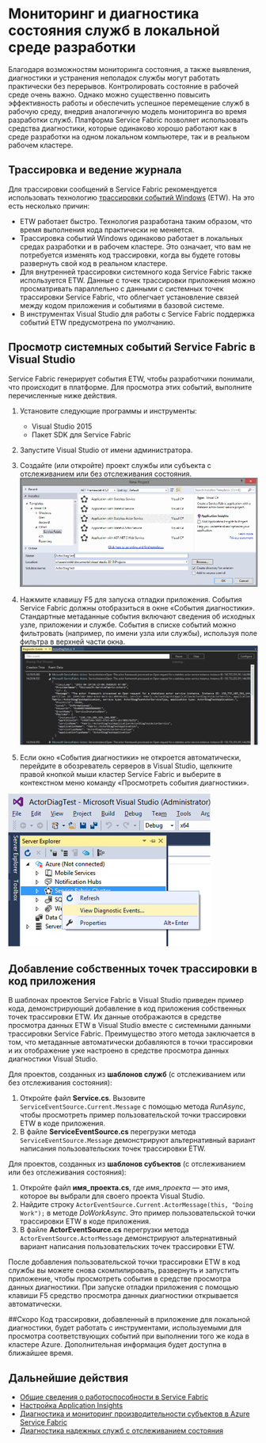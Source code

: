 <properties
   pageTitle="Платформа Microsoft Azure Service Fabric: локальный мониторинг состояния и диагностика служб"
   description="В этой статье описывается мониторинг и диагностика состояния служб с использованием платформы Microsoft Azure Service Fabric на локальном компьютере для разработки."
   services="service-fabric"
   documentationCenter=".net"
   authors="kunaldsingh"
   manager="samgeo"
   editor=""/>

<tags
   ms.service="service-fabric"
   ms.devlang="dotnet"
   ms.topic="article"
   ms.tgt_pltfrm="NA"
   ms.workload="NA"
   ms.date="04/22/2015"
   ms.author="kunalds"/>


# Мониторинг и диагностика состояния служб в локальной среде разработки
Благодаря возможностям мониторинга состояния, а также выявления, диагностики и устранения неполадок службы могут работать практически без перерывов. Контролировать состояние в рабочей среде очень важно. Однако можно существенно повысить эффективность работы и обеспечить успешное перемещение служб в рабочую среду, внедрив аналогичную модель мониторинга во время разработки служб. Платформа Service Fabric позволяет использовать средства диагностики, которые одинаково хорошо работают как в среде разработки на одном локальном компьютере, так и в реальном рабочем кластере.

## Трассировка и ведение журнала
Для трассировки сообщений в Service Fabric рекомендуется использовать технологию [трассировки событий Windows](https://msdn.microsoft.com/library/windows/desktop/bb968803.aspx) (ETW). На это есть несколько причин:

* ETW работает быстро. Технология разработана таким образом, что время выполнения кода практически не меняется.
* Трассировка событий Windows одинаково работает в локальных средах разработки и в рабочем кластере. Это означает, что вам не потребуется изменять код трассировки, когда вы будете готовы развернуть свой код в реальном кластере.
* Для внутренней трассировки системного кода Service Fabric также используется ETW. Данные с точек трассировки приложения можно просматривать параллельно с данными с системных точек трассировки Service Fabric, что облегчает установление связей между кодом приложения и событиями в базовой системе.
* В инструментах Visual Studio для работы с Service Fabric поддержка событий ETW предусмотрена по умолчанию.


## Просмотр системных событий Service Fabric в Visual Studio

Service Fabric генерирует события ETW, чтобы разработчики понимали, что происходит в платформе. Для просмотра этих событий, выполните перечисленные ниже действия.

1. Установите следующие программы и инструменты:
   * Visual Studio 2015
   * Пакет SDK для Service Fabric
2. Запустите Visual Studio от имени администратора.
3. Создайте (или откройте) проект службы или субъекта с отслеживанием или без отслеживания состояния. ![Создание проекта Service Fabric](./media/service-fabric-diagnostics-how-to-monitor-and-diagnose-services-locally/CreateServiceFabricProject.png)

4. Нажмите клавишу F5 для запуска отладки приложения. События Service Fabric должны отобразиться в окне «События диагностики». Стандартные метаданные события включают сведения об исходных узле, приложении и службе. События в списке событий можно фильтровать (например, по имени узла или службы), используя поле фильтра в верхней части окна. ![Средство просмотра событий диагностики Visual Studio](./media/service-fabric-diagnostics-how-to-monitor-and-diagnose-services-locally/DiagEventsExamples2.png)

5. Если окно «События диагностики» не откроется автоматически, перейдите в обозреватель серверов в Visual Studio, щелкните правой кнопкой мыши кластер Service Fabric и выберите в контекстном меню команду «Просмотреть события диагностики».

![Откройте средство просмотра событий диагностики Visual Studio](./media/service-fabric-diagnostics-how-to-monitor-and-diagnose-services-locally/ServerExViewDiagEvents.png)

## Добавление собственных точек трассировки в код приложения
В шаблонах проектов Service Fabric в Visual Studio приведен пример кода, демонстрирующий добавление в код приложения собственных точек трассировки ETW. Их данные отображаются в средстве просмотра данных ETW в Visual Studio вместе с системными данными трассировки Service Fabric. Преимущество этого метода заключается в том, что метаданные автоматически добавляются в точки трассировки и их отображение уже настроено в средстве просмотра данных диагностики Visual Studio.

Для проектов, созданных из **шаблонов служб** (с отслеживанием или без отслеживания состояния):

1. Откройте файл **Service.cs**. Вызовите `ServiceEventSource.Current.Message` с помощью метода *RunAsync*, чтобы просмотреть пример пользовательской точки трассировки ETW в коде приложения.
2. В файле **ServiceEventSource.cs** перегрузки метода `ServiceEventSource.Message` демонстрируют альтернативный вариант написания пользовательских точек трассировки ETW.

Для проектов, созданных из **шаблонов субъектов** (с отслеживанием или без отслеживания состояния):

1. Откройте файл **имя_проекта.cs**, где *имя_проекта* — это имя, которое вы выбрали для своего проекта Visual Studio.  
2. Найдите строку `ActorEventSource.Current.ActorMessage(this, "Doing Work");` в методе *DoWorkAsync*. Это пример пользовательской точки трассировки ETW в коде приложения.  
3. В файле **ActorEventSource.cs** перегрузки метода `ActorEventSource.ActorMessage` демонстрируют альтернативный вариант написания пользовательских точек трассировки ETW.

После добавления пользовательской точки трассировки ETW в код службы вы можете снова скомпилировать, развернуть и запустить приложение, чтобы просмотреть события в средстве просмотра данных диагностики. При запуске отладки приложения с помощью клавиши F5 средство просмотра данных диагностики открывается автоматически.

##Скоро
Код трассировки, добавленный в приложение для локальной диагностики, будет работать с инструментами, используемыми для просмотра соответствующих событий при выполнении того же кода в кластере Azure. Дополнительная информация будет доступна в ближайшее время.

## Дальнейшие действия

* [Общие сведения о работоспособности в Service Fabric](service-fabric-health-introduction.md)
* [Настройка Application Insights](service-fabric-diagnostics-application-insights-setup.md)
* [Диагностика и мониторинг производительности субъектов в Azure Service Fabric](service-fabric-reliable-actors-diagnostics.md)
* [Диагностика надежных служб с отслеживанием состояния](service-fabric-reliable-services-diagnostics.md)
 

<!---HONumber=July15_HO4-->